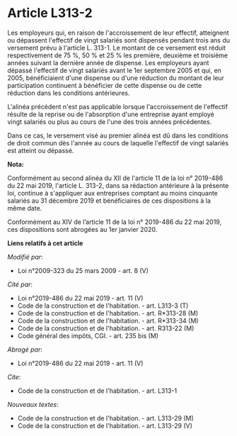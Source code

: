# Article L313-2

Les employeurs qui, en raison de l'accroissement de leur effectif, atteignent ou dépassent l'effectif de vingt salariés sont
dispensés pendant trois ans du versement prévu à l'article L. 313-1. Le montant de ce versement est réduit respectivement de
75 %, 50 % et 25 % les première, deuxième et troisième années suivant la dernière année de dispense. Les employeurs ayant
dépassé l'effectif de vingt salariés avant le 1er septembre 2005 et qui, en 2005, bénéficiaient d'une dispense ou d'une
réduction du montant de leur participation continuent à bénéficier de cette dispense ou de cette réduction dans les
conditions antérieures.

L'alinéa précédent n'est pas applicable lorsque l'accroissement de l'effectif résulte de la reprise ou de l'absorption d'une
entreprise ayant employé vingt salariés ou plus au cours de l'une des trois années précédentes. 

Dans ce cas, le versement visé au premier alinéa est dû dans les conditions de droit commun dès l'année au cours de laquelle
l'effectif de vingt salariés est atteint ou dépassé.

**Nota:**

Conformément au second alinéa du XII de l'article 11 de la loi n° 2019-486 du 22 mai 2019, l'article L. 313-2, dans sa
rédaction antérieure à la présente loi, continue à s'appliquer aux entreprises comptant au moins cinquante salariés au 31
décembre 2019 et bénéficiaires de ces dispositions à la même date.

Conformément au XIV de l’article 11 de la loi n° 2019-486 du 22 mai 2019, ces dispositions sont abrogées au 1er janvier 2020.

**Liens relatifs à cet article**

_Modifié par_:

  - Loi n°2009-323 du 25 mars 2009 - art. 8 (V)

_Cité par_:

  - Loi n°2019-486 du 22 mai 2019 - art. 11 (V)
  - Code de la construction et de l'habitation. - art. L313-3 (T)
  - Code de la construction et de l'habitation. - art. R*313-28 (M)
  - Code de la construction et de l'habitation. - art. R*313-34 (M)
  - Code de la construction et de l'habitation. - art. R313-22 (M)
  - Code général des impôts, CGI. - art. 235 bis (M)

_Abrogé par_:

  - Loi n°2019-486 du 22 mai 2019 - art. 11 (V)

_Cite_:

  - Code de la construction et de l'habitation. - art. L313-1

_Nouveaux textes_:

  - Code de la construction et de l'habitation. - art. L313-29 (M)
  - Code de la construction et de l'habitation. - art. L313-29 (V)
